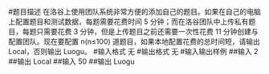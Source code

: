 #题目描述
在洛谷上使用团队系统非常方便的添加自己的题目。如果在自己的电脑上配置题目和测试数据，每题需要花费时间 5 分钟；而在洛谷团队中上传私有题目，每题只需要花费 3 分钟，但是上传题目之前还需要一次性花费 11 分钟创建与配置团队。现在要配置 n(n≤100) 道题目，如果本地配置花费的总时间短，请输出 Local，否则输出 Luogu。
#输入格式
无
#输出格式
无
#输入输出样例
##输入
2
##输出
Local
##输入
50
##输出
Luogu